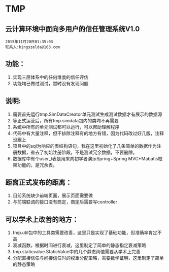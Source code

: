 # TMP
## 云计算环境中面向多用户的信任管理系统V1.0
    2015年11月20日01:35:03
    联系人:kingszelda@163.com
## 功能：
1. 实现三层体系中的任何维度的信任评估
2. 功能均已做过测试，暂时没有发现问题

## 说明:
1. 需要首先运行tmp.SimDataCreator单元测试生成测试数据才有展示的数据源
2. 等正式运营后，所有tmp.simdata包内的类均不再需要
3. 系统中所有的单元测试都可以运行，可以帮助理解程序
4. 代码中有大量注释，但不排除注释有的地方有错，因为代码改过好几版，注释没跟上
5. 项目中的sql为响应的表结构语句，我在这里初始化了几条简单的数据作为注册数据，省去了初始注册阶段，不是测试冗余数据，不要删除。
6. 数据库中有个user_t表是用来向初学者演示Spring+Spring MVC+Mabatis框架功能的，是冗余表。

## 距离正式发布的距离：
1. 目前系统缺少前端页面，展示页面需要做
2. 与前端联调的接口没有商定，商定后需要写controller

## 可以学术上改善的地方：
1. tmp.util包中的工具类需要改善，这里只是实现了基础功能，但准确率肯定不高
2. 衰减函数，根据时间进行衰减，这里制定了简单的静态指定衰减策略
3. tmp.staticvalue.StaticValue中的几个静态阈值需要从学术上完善
4. 分配直接信任与间接信任时的权重分配策略，需要数学证明，这里制定了简单的静态策略
